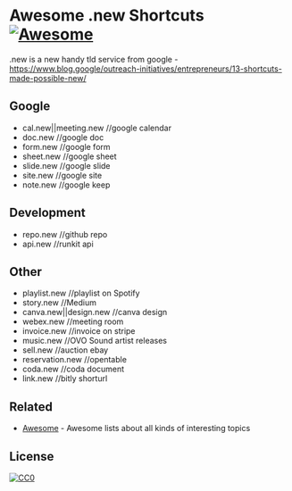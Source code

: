 # Awesome .new Shortcuts [![Awesome](https://cdn.rawgit.com/sindresorhus/awesome/d7305f38d29fed78fa85652e3a63e154dd8e8829/media/badge.svg)](https://github.com/sindresorhus/awesome)

.new is a new handy tld service from google - https://www.blog.google/outreach-initiatives/entrepreneurs/13-shortcuts-made-possible-new/

## Google

- cal.new||meeting.new //google calendar
- doc.new //google doc
- form.new //google form
- sheet.new //google sheet
- slide.new //google slide
- site.new //google site
- note.new //google keep

## Development

- repo.new //github repo
- api.new //runkit api

## Other

- playlist.new //playlist on Spotify
- story.new //Medium
- canva.new||design.new //canva design
- webex.new //meeting room
- invoice.new //invoice on stripe
- music.new //OVO Sound artist releases
- sell.new //auction ebay
- reservation.new //opentable
- coda.new //coda document
- link.new //bitly shorturl

## Related

- [Awesome](https://github.com/sindresorhus/awesome) - Awesome lists about all kinds of interesting topics


## License

[![CC0](http://mirrors.creativecommons.org/presskit/buttons/88x31/svg/cc-zero.svg)](https://creativecommons.org/publicdomain/zero/1.0/)
